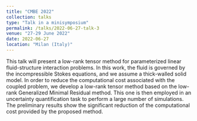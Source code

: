 ```yaml
---
title: "CMBE 2022"
collection: talks
type: "Talk in a minisymposium"
permalink: /talks/2022-06-27-talk-3
venue: "27-29 June 2022"
date: 2022-06-27
location: "Milan (Italy)"
---
```

This talk will present a low-rank tensor method for parameterized linear fluid-structure interaction problems. In this work, the fluid is governed by the incompressible Stokes equations, and we assume a thick-walled solid model. In order to reduce the computational cost associated with the coupled problem, we develop a low-rank tensor method based on the low-rank Generalized Minimal Residual method. This one is then employed in an uncertainty quantification task to perform a large number of simulations. The preliminary results show the significant reduction of the computational cost provided by the proposed method.
